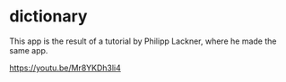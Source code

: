 # dictionary

This app is the result of a tutorial by Philipp Lackner, where he made the same app.

https://youtu.be/Mr8YKDh3li4
